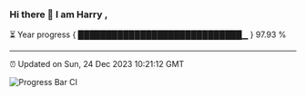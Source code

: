 ### Hi there 👋 I am Harry , 

⏳ Year progress { █████████████████████████████▁ } 97.93 %

---

⏰ Updated on Sun, 24 Dec 2023 10:21:12 GMT

![Progress Bar CI](https://github.com/duykhang68/duykhang68/workflows/Progress%20Bar%20CI/badge.svg)
